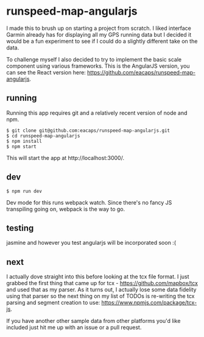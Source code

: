 # runspeed-map-angularjs
I made this to brush up on starting a project from scratch. I liked interface Garmin already has for displaying all my GPS running data but I decided it would be a fun experiment to see if I could do a slightly different take on the data.

To challenge myself I also decided to try to implement the basic scale component using various frameworks. This is the AngularJS version, you can see the React version here: https://github.com/eacaps/runspeed-map-angularjs.

## running
Running this app requires git and a relatively recent version of node and npm.

    $ git clone git@github.com:eacaps/runspeed-map-angularjs.git
    $ cd runspeed-map-angularjs
    $ npm install
    $ npm start

This will start the app at http://localhost:3000/.

## dev
    $ npm run dev
Dev mode for this runs webpack watch. Since there's no fancy JS transpiling going on, webpack is the way to go.

## testing
jasmine and however you test angularjs will be incorporated soon :(

## next
I actually dove straight into this before looking at the tcx file format. I just grabbed the first thing that came up for tcx - https://github.com/mapbox/tcx and used that as my parser. As it turns out, I actually lose some data fidelity using that parser so the next thing on my list of TODOs is re-writing the tcx parsing and segment creation to use: https://www.npmjs.com/package/tcx-js.

If you have another other sample data from other platforms you'd like included just hit me up with an issue or a pull request.
